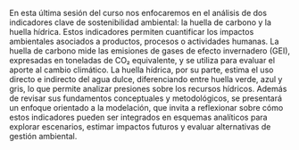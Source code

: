 En esta última sesión del curso nos enfocaremos en el análisis de dos indicadores clave de sostenibilidad ambiental: la huella de carbono y la huella hídrica. Estos indicadores permiten cuantificar los impactos ambientales asociados a productos, procesos o actividades humanas. La huella de carbono mide las emisiones de gases de efecto invernadero (GEI), expresadas en toneladas de CO₂ equivalente, y se utiliza para evaluar el aporte al cambio climático. La huella hídrica, por su parte, estima el uso directo e indirecto del agua dulce, diferenciando entre huella verde, azul y gris, lo que permite analizar presiones sobre los recursos hídricos. Además de revisar sus fundamentos conceptuales y metodológicos, se presentará un enfoque orientado a la modelación, que invita a reflexionar sobre cómo estos indicadores pueden ser integrados en esquemas analíticos para explorar escenarios, estimar impactos futuros y evaluar alternativas de gestión ambiental.
